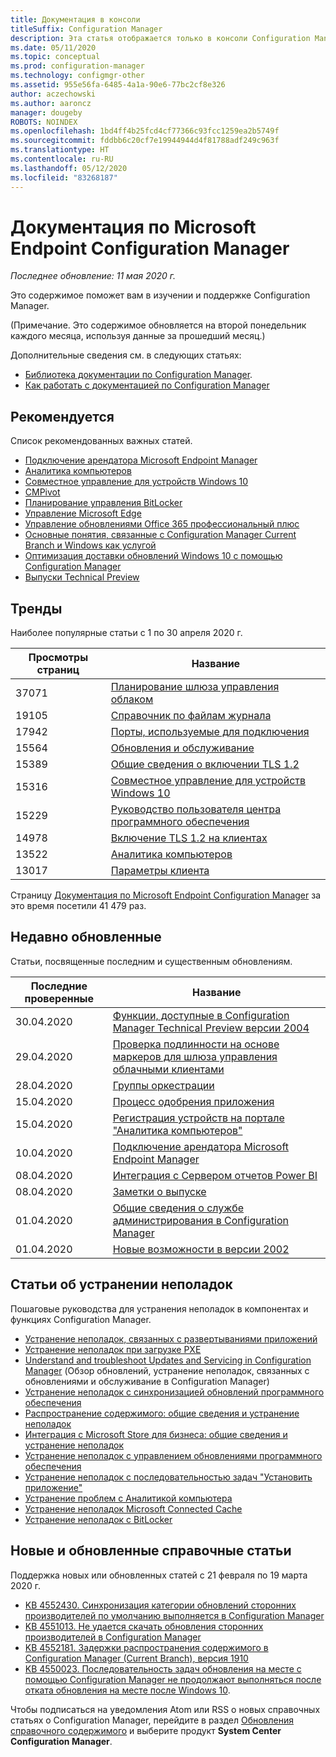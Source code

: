 ```yaml
---
title: Документация в консоли
titleSuffix: Configuration Manager
description: Эта статья отображается только в консоли Configuration Manager.
ms.date: 05/11/2020
ms.topic: conceptual
ms.prod: configuration-manager
ms.technology: configmgr-other
ms.assetid: 955e56fa-6485-4a1a-90e6-77bc2cf8e326
author: aczechowski
ms.author: aaroncz
manager: dougeby
ROBOTS: NOINDEX
ms.openlocfilehash: 1bd4ff4b25fcd4cf77366c93fcc1259ea2b5749f
ms.sourcegitcommit: fddbb6c20cf7e19944944d4f81788adf249c963f
ms.translationtype: HT
ms.contentlocale: ru-RU
ms.lasthandoff: 05/12/2020
ms.locfileid: "83268187"
---
```

<!-- 
- Feature 1357546
- This page displays in-console, under the Community workspace, Documentation node. 
- Don't use any relative links; must be full https://docs.microsoft.com and language neutral
- Process: https://microsoft.sharepoint.com/teams/ConfigMgr/Documents/ContentPub/Data%20collection%20process%20for%20Feature%201357546%20In-console%20documentation.docx?web=1
-->

# <a name="microsoft-endpoint-configuration-manager-documentation"></a>Документация по Microsoft Endpoint Configuration Manager

*Последнее обновление: 11 мая 2020 г.*

Это содержимое поможет вам в изучении и поддержке Configuration Manager.

(Примечание. Это содержимое обновляется на второй понедельник каждого месяца, используя данные за прошедший месяц.)

Дополнительные сведения см. в следующих статьях:

- [Библиотека документации по Configuration Manager](https://docs.microsoft.com/mem/configmgr).  
- [Как работать с документацией по Configuration Manager](https://docs.microsoft.com/mem/configmgr/core/understand/use-docs)

## <a name="recommended"></a>Рекомендуется

Список рекомендованных важных статей.

- [Подключение арендатора Microsoft Endpoint Manager](https://docs.microsoft.com/mem/configmgr/tenant-attach/device-sync-actions)
- [Аналитика компьютеров](https://docs.microsoft.com/mem/configmgr/desktop-analytics/overview)
- [Совместное управление для устройств Windows 10](https://docs.microsoft.com/mem/configmgr/comanage/overview)  
- [CMPivot](https://docs.microsoft.com/mem/configmgr/core/servers/manage/cmpivot)  
- [Планирование управления BitLocker](https://docs.microsoft.com/mem/configmgr/protect/plan-design/bitlocker-management)  
- [Управление Microsoft Edge](https://docs.microsoft.com/mem/configmgr/apps/deploy-use/deploy-edge)  
- [Управление обновлениями Office 365 профессиональный плюс](https://docs.microsoft.com/mem/configmgr/sum/deploy-use/manage-office-365-proplus-updates)  
- [Основные понятия, связанные с Configuration Manager Current Branch и Windows как услугой](https://docs.microsoft.com/mem/configmgr/core/understand/configuration-manager-and-windows-as-service)
- [Оптимизация доставки обновлений Windows 10 с помощью Configuration Manager](https://docs.microsoft.com/mem/configmgr/sum/deploy-use/optimize-windows-10-update-delivery)
- [Выпуски Technical Preview](https://docs.microsoft.com/mem/configmgr/core/get-started/technical-preview)

## <a name="trending"></a>Тренды

Наиболее популярные статьи с 1 по 30 апреля 2020 г.

| Просмотры страниц | Название |
|------------|-------|
| 37071 | [Планирование шлюза управления облаком](https://docs.microsoft.com/mem/configmgr/core/clients/manage/cmg/plan-cloud-management-gateway) |
| 19105 | [Справочник по файлам журнала](https://docs.microsoft.com/mem/configmgr/core/plan-design/hierarchy/log-files) |
| 17942 | [Порты, используемые для подключения](https://docs.microsoft.com/mem/configmgr/core/plan-design/hierarchy/ports) |
| 15564 | [Обновления и обслуживание](https://docs.microsoft.com/mem/configmgr/core/servers/manage/updates) |
| 15389 | [Общие сведения о включении TLS 1.2](https://docs.microsoft.com/mem/configmgr/core/plan-design/security/enable-tls-1-2) |
| 15316 | [Совместное управление для устройств Windows 10](https://docs.microsoft.com/mem/configmgr/comanage/overview) |
| 15229 | [Руководство пользователя центра программного обеспечения](https://docs.microsoft.com/mem/configmgr/core/understand/software-center) |
| 14978 | [Включение TLS 1.2 на клиентах](https://docs.microsoft.com/mem/configmgr/core/plan-design/security/enable-tls-1-2-client) |
| 13522 | [Аналитика компьютеров](https://docs.microsoft.com/mem/configmgr/desktop-analytics/overview) |
| 13017 | [Параметры клиента](https://docs.microsoft.com/mem/configmgr/core/clients/deploy/about-client-settings) |

Страницу [Документация по Microsoft Endpoint Configuration Manager](https://docs.microsoft.com/mem/configmgr/) за это время посетили 41 479 раз.

## <a name="recently-updated"></a>Недавно обновленные

Статьи, посвященные последним и существенным обновлениям.

| Последние проверенные | Название |
|---------------|-------|
| 30.04.2020 | [Функции, доступные в Configuration Manager Technical Preview версии 2004](https://docs.microsoft.com/mem/configmgr/core/get-started/2020/technical-preview-2004) |
| 29.04.2020 | [Проверка подлинности на основе маркеров для шлюза управления облачными клиентами](https://docs.microsoft.com/mem/configmgr/core/clients/deploy/deploy-clients-cmg-token) |
| 28.04.2020 | [Группы оркестрации](https://docs.microsoft.com/mem/configmgr/sum/deploy-use/orchestration-groups) |
| 15.04.2020 | [Процесс одобрения приложения](https://docs.microsoft.com/mem/configmgr/develop/apps/application-approval-process) |
| 15.04.2020 | [Регистрация устройств на портале "Аналитика компьютеров"](https://docs.microsoft.com/mem/configmgr/desktop-analytics/enroll-devices) |
| 10.04.2020 | [Подключение арендатора Microsoft Endpoint Manager](https://docs.microsoft.com/mem/configmgr/tenant-attach/device-sync-actions) |
| 08.04.2020 | [Интеграция с Сервером отчетов Power BI](https://docs.microsoft.com/mem/configmgr/core/servers/manage/powerbi-report-server) |
| 08.04.2020 | [Заметки о выпуске](https://docs.microsoft.com/mem/configmgr/core/servers/deploy/install/release-notes) |
| 01.04.2020 | [Общие сведения о службе администрирования в Configuration Manager](https://docs.microsoft.com/mem/configmgr/develop/adminservice/overview) |
| 01.04.2020 | [Новые возможности в версии 2002](https://docs.microsoft.com/mem/configmgr/core/plan-design/changes/whats-new-in-version-2002) |

## <a name="troubleshooting-articles"></a>Статьи об устранении неполадок

Пошаговые руководства для устранения неполадок в компонентах и функциях Configuration Manager.

- [Устранение неполадок, связанных с развертываниями приложений](https://docs.microsoft.com/mem/configmgr/apps/understand/app-deployment-technical-reference)
- [Устранение неполадок при загрузке PXE](https://support.microsoft.com/help/4468612)
- [Understand and troubleshoot Updates and Servicing in Configuration Manager](https://support.microsoft.com/help/4490424) (Обзор обновлений, устранение неполадок, связанных с обновлениями и обслуживание в Configuration Manager)
- [Устранение неполадок с синхронизацией обновлений программного обеспечения](https://support.microsoft.com/help/10059)
- [Распространение содержимого: общие сведения и устранение неполадок](https://support.microsoft.com/help/4482728)
- [Интеграция с Microsoft Store для бизнеса: общие сведения и устранение неполадок](https://docs.microsoft.com/mem/configmgr/apps/deploy-use/troubleshoot-microsoft-store-for-business-integration)
- [Устранение неполадок с управлением обновлениями программного обеспечения](https://support.microsoft.com/help/10680)
- [Устранение неполадок с последовательностью задач "Установить приложение"](https://support.microsoft.com/help/18408/)
- [Устранение проблем с Аналитикой компьютера](https://docs.microsoft.com/mem/configmgr/desktop-analytics/troubleshooting)
- [Устранение неполадок Microsoft Connected Cache](https://docs.microsoft.com/mem/configmgr/core/servers/deploy/configure/troubleshoot-microsoft-connected-cache)
- [Устранение неполадок с BitLocker](https://docs.microsoft.com/mem/configmgr/protect/tech-ref/bitlocker/troubleshoot)

## <a name="new-and-updated-support-articles"></a>Новые и обновленные справочные статьи

Поддержка новых или обновленных статей с 21 февраля по 19 марта 2020 г.

- [KB 4552430. Синхронизация категории обновлений сторонних производителей по умолчанию выполняется в Configuration Manager](https://support.microsoft.com/help/4552430)
- [KB 4551013. Не удается скачать обновления сторонних производителей в Configuration Manager](https://support.microsoft.com/help/4551013)
- [KB 4552181. Задержки распространения содержимого в Configuration Manager (Current Branch), версия 1910](https://support.microsoft.com/help/4552181)
- [KB 4550023. Последовательность задач обновления на месте с помощью Configuration Manager не продолжают выполняться после отката обновления на месте после Windows 10](https://support.microsoft.com/help/4550023).

Чтобы подписаться на уведомления Atom или RSS о новых справочных статьях о Configuration Manager, перейдите в раздел [Обновления справочного содержимого](https://support.microsoft.com/help/4089498/) и выберите продукт **System Center Configuration Manager**.  
